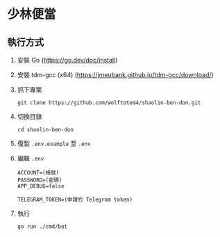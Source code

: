 # 少林便當

## 執行方式

1. 安裝 Go (https://go.dev/doc/install)

2. 安裝 tdm-gcc (x64) (https://jmeubank.github.io/tdm-gcc/download/)

3.  抓下專案
    ```shell
    git clone https://github.com/wolftotem4/shaolin-ben-don.git
    ```
    
4.  切換目錄
    ```shell
    cd shaolin-ben-don
    ```
    
4.  復製 `.env.example` 至 `.env`
    
4.  編輯 `.env`
    
    ```
    ACCOUNT=(帳號)
    PASSWORD=(密碼)
    APP_DEBUG=false
    
    TELEGRAM_TOKEN=(申請的 Telegram token)
    ```
    
7. 執行

   ```shell
   go run ./cmd/bot
   ```

   